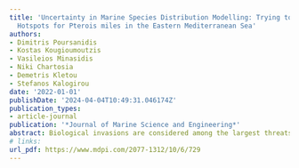```yaml
---
title: 'Uncertainty in Marine Species Distribution Modelling: Trying to Locate Invasion
  Hotspots for Pterois miles in the Eastern Mediterranean Sea'
authors:
- Dimitris Poursanidis
- Kostas Kougioumoutzis
- Vasileios Minasidis
- Niki Chartosia
- Demetris Kletou
- Stefanos Kalogirou
date: '2022-01-01'
publishDate: '2024-04-04T10:49:31.046174Z'
publication_types:
- article-journal
publication: '*Journal of Marine Science and Engineering*'
abstract: Biological invasions are considered among the largest threats to native biodiversity. The Mediterranean Sea, connecting the Indo-Pacific and Atlantic oceans, is characterized as a global marine invasion hotspot, due to a multitude of human pathways and vectors such as shipping, aquaculture, tourism, and the opening of the Suez Canal, which have led to the introduction of nearly 700 alien species into the Mediterranean Sea. Among the species introduced, the lionfish *Pterois miles* could be considered the fastest spreading invasive fish species of the last decade (2012–2022) and has been recorded in all countries of the eastern Mediterranean Sea, reaching as far north as Croatia. Here, we present a Bayesian additive regression tree modelling framework for an updated species distribution modelling invasion map under current and future climate conditions. All climate uncertainty sources have been used, as these are available from the Bio-Oracle, the unique marine predictors database. Important outputs of the current approach are the model’s inadequacy to accurately predict the most recent expansion of species in the Adriatic Sea, and the uncertainty estimation, that are high in areas with confirmed occurrence of individuals, in simulations that can help the decision makers and policy officers understand model limitations and take more informed actions.
# links:
url_pdf: https://www.mdpi.com/2077-1312/10/6/729
---
```

